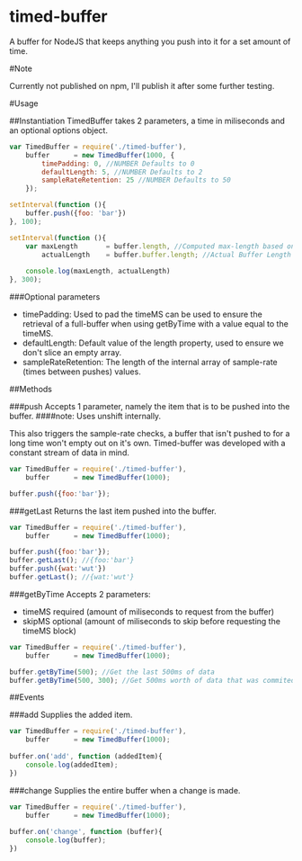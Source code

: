 timed-buffer
============

A buffer for NodeJS that keeps anything you push into it for a set amount of time.

#Note

Currently not published on npm, I'll publish it after some further testing.

#Usage

##Instantiation
TimedBuffer takes 2 parameters, a time in miliseconds and an optional options object.

```javascript
var TimedBuffer = require('./timed-buffer'),
	buffer      = new TimedBuffer(1000, {
		timePadding: 0, //NUMBER Defaults to 0
		defaultLength: 5, //NUMBER Defaults to 2
		sampleRateRetention: 25 //NUMBER Defaults to 50
	});

setInterval(function (){
	buffer.push({foo: 'bar'})
}, 100);

setInterval(function (){
	var maxLength       = buffer.length, //Computed max-length based on sample rate
		actualLength    = buffer.buffer.length; //Actual Buffer Length
	
	console.log(maxLength, actualLength) 
}, 300);
```

###Optional parameters
- timePadding: Used to pad the timeMS can be used to ensure the retrieval of a full-buffer when using getByTime with a value equal to the timeMS.
- defaultLength: Default value of the length property, used to ensure we don't slice an empty array.
- sampleRateRetention: The length of the internal array of sample-rate (times between pushes) values.

##Methods

###push
Accepts 1 parameter, namely the item that is to be pushed into the buffer.
####note:
Uses unshift internally.

This also triggers the sample-rate checks, a buffer that isn't pushed to for a long time won't empty out on it's own.  Timed-buffer was developed with a constant stream of data in mind.

```javascript
var TimedBuffer = require('./timed-buffer'),
	buffer      = new TimedBuffer(1000);

buffer.push({foo:'bar'});
```
###getLast
Returns the last item pushed into the buffer.

```javascript
var TimedBuffer = require('./timed-buffer'),
	buffer      = new TimedBuffer(1000);

buffer.push({foo:'bar'});
buffer.getLast(); //{foo:'bar'}
buffer.push({wat:'wut'})
buffer.getLast(); //{wat:'wut'}
```
###getByTime
Accepts 2 parameters: 
- timeMS required (amount of miliseconds to request from the buffer) 
- skipMS optional (amount of miliseconds to skip before requesting the timeMS block)

```javascript
var TimedBuffer = require('./timed-buffer'),
	buffer      = new TimedBuffer(1000);

buffer.getByTime(500); //Get the last 500ms of data
buffer.getByTime(500, 300); //Get 500ms worth of data that was commited 300ms ago
```

##Events

###add
Supplies the added item.

```javascript
var TimedBuffer = require('./timed-buffer'),
	buffer      = new TimedBuffer(1000);
	
buffer.on('add', function (addedItem){
    console.log(addedItem);
})
```

###change
Supplies the entire buffer when a change is made.

```javascript
var TimedBuffer = require('./timed-buffer'),
	buffer      = new TimedBuffer(1000);
	
buffer.on('change', function (buffer){
    console.log(buffer);
})
```
